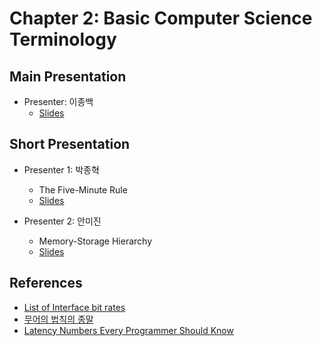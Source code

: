 # Chapter 2: Basic Computer Science Terminology

## Main Presentation 

- Presenter: 이종백
  - [Slides](slides/ch2-basic-computer-system-terms)

## Short Presentation

- Presenter 1: 박종혁
  - The Five-Minute Rule
  - [Slides](slides/ch2-the-five-minute-rule.pdf)
  
- Presenter 2: 안미진
  - Memory-Storage Hierarchy
  - [Slides](slides/ch2-memory-storage-hierarchy.pdf)

## References
- [List of Interface bit rates](https://en.wikipedia.org/wiki/List_of_interface_bit_rates)
- [무어의 법칙의 종말](http://ko.experiments.wikidok.net/wp-d/59a26b17e71bbc3a127802c6/View)
- [Latency Numbers Every Programmer Should Know](https://gist.github.com/jboner/2841832)
